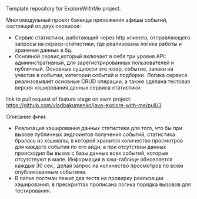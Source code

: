 Template repository for ExploreWithMe project.

Многомодульный проект бэкенда приложения афишы событий, состоящий из двух сервисов:
- Сервис статистики, работающий через http клиента, отправляющего запросы на сервер-статистики, 
где реализована логика работы и хранения данных в бд.
- Основной сервис,который включает в себя три уровня API: административный, для зарегистрированных 
пользователей и публичный. Основные сущности это юзер, событие, заявки на участие в событии, категории
событий и подборки. Логика сервиса реализовывает основные CRUD операции, а также сделана тестовая версия
хэширования данных сервиса статистики.

link to pull request of feature stage on ewm project: https://github.com/vladbakumenko/java-explore-with-me/pull/3

Описание фичи:
- Реализация хэширования данных статистики для того, что бы при вызове публичных эндпоинтов получения событий, статистика
бралась из хэшмапы, в которой хранится количество просмотров для каждого события по его айди, а при отсутствии данных
происходил бы вызов с базы данных всех событий, которые отсутствуют в мапе. Информация в хэш-таблице обновляется каждые
30 сек., делая запрос на количество просмотров по всем опубликованным событиям.
- В папке постман лежит два теста на проверку реализации хэширования, 
в прескриптах прописана логика порядка вызовов для тестирования.
